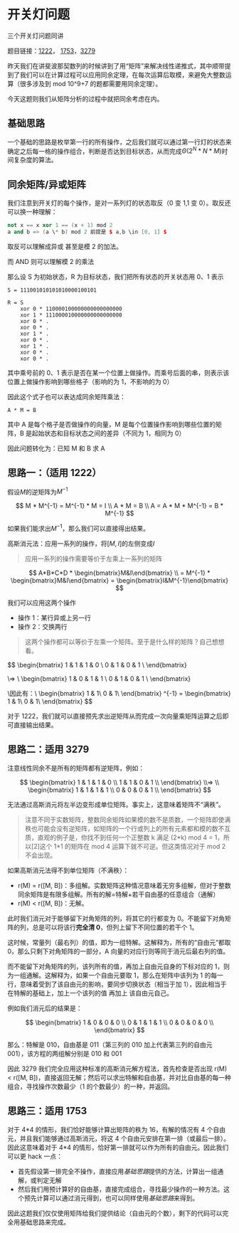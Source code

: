 # 开关灯问题

三个开关灯问题同讲

题目链接：[1222](http://poj.org/problem?id=1222)， [1753](http://poj.org/problem?id=1753)，[3279](http://poj.org/problem?id=3279)

昨天我们在讲斐波那契数列的时候讲到了用“矩阵”来解决线性递推式，其中顺带提到了我们可以在计算过程可以应用同余定理，在每次运算后取模，来避免大整数运算（很多涉及到 mod 10^9+7 的题都需要用同余定理）。

今天这题则我们从矩阵分析的过程中就把同余考虑在内。

## 基础思路

一个基础的思路是枚举第一行的所有操作，之后我们就可以通过第一行灯的状态来确定之后每一格的操作组合，判断是否达到目标状态，从而完成$\Theta(2^N * N * M)$时间复杂度的算法。

## 同余矩阵/异或矩阵

我们注意到开关灯的每个操作，是对一系列灯的状态取反（0 变 1,1 变 0）。取反还可以换一种理解：

```c++
not x == x xor 1 == (x + 1) mod 2
a and b => (a \* b) mod 2 前提是 $ a,b \in [0, 1] $
```

取反可以理解成异或 甚至是模 2 的加法。

而 AND 则可以理解模 2 的乘法

那么设 S 为初始状态，R 为目标状态，我们把所有状态的开关状态用 0、1 表示

```
S = 111001010101010000100101

R = S
    xor 0 * 110000100000000000000000
    xor 1 * 111000010000000000000000
    xor 0 * .
    xor 0 * .
    xor 1 * .
    xor 0 * .
    xor 1 * .
    xor 0 * .
    xor 0 * .
```

其中乘号前的 0、1 表示是否在某一个位置上做操作。而乘号后面的串，则表示该位置上做操作影响到哪些格子（影响的为 1，不影响的为 0）

因此这个式子也可以表达成同余矩阵乘法：

```
A * M = B
```

其中 A 是每个格子是否做操作的向量，M 是每个位置操作影响到哪些位置的矩阵，B 是起始状态和目标状态之间的差异（不同为 1，相同为 0）

因此问题转化为：已知 M 和 B 求 A

## 思路一：（适用 1222）

假设$M$的逆矩阵为$M^{-1}$

$$
M * M^{-1} =  M^{-1} * M = I \\
A * M = B  \\
A = A * M * M^{-1} = B * M^{-1}
$$

如果我们能求出$M^{-1}$，那么我们可以直接得出结果。

高斯消元法：应用一系列的操作，将$[M, I]$的左侧变成$I$

> 应用一系列的操作需要等价于左乘上一系列的矩阵

$$
A*B*C*D * \begin{bmatrix}M&I\end{bmatrix} \\
=  M^{-1} * \begin{bmatrix}M&I\end{bmatrix} = \begin{bmatrix}I&M^{-1}\end{bmatrix}
$$

我们可以应用这两个操作

- 操作 1：某行异或上另一行
- 操作 2：交换两行

> 这两个操作都可以等价于左乘一个矩阵。至于是什么样的矩阵？自己想想看。

$$
\begin{bmatrix}
1 & 1 & 1 & 0 \\
0 & 1 & 0 & 1 \\
\end{bmatrix}

\\=> \\
\begin{bmatrix}
1 & 0 & 1 & 1 \\
0 & 1 & 0 & 1 \\
\end{bmatrix}

\\因此有：\\
\begin{bmatrix}
1 & 1\\
0 & 1\\
\end{bmatrix} ^{-1} = \begin{bmatrix}
1 & 1\\
0 & 1\\
\end{bmatrix}
$$

对于 1222，我们就可以直接预先求出逆矩阵从而完成一次向量乘矩阵运算之后即可直接输出结果。

## 思路二：适用 3279

注意线性同余不是所有的矩阵都有逆矩阵，例如：

$$
\begin{bmatrix}
1 & 1 & 1 & 0 \\
1 & 1 & 0 & 1 \\
\end{bmatrix}
\\=> \\
\begin{bmatrix}
1 & 1 & 1 & 1 \\
0 & 0 & 0 & 1 \\
\end{bmatrix}
$$

无法通过高斯消元将左半边变形成单位矩阵。事实上，这意味着矩阵不“满秩”。

> 注意不同于实数矩阵，整数同余矩阵如果模的数不是质数，一个矩阵即使满秩也可能会没有逆矩阵，如矩阵的一个行或列上的所有元素都和模的数不互质，直观的例子是，你找不到任何一个正整数 k 满足 (2\*k) mod 4 = 1，所以[2]这个 1\*1 的矩阵在 mod 4 运算下就不可逆。但这类情况对于 mod 2 不会出现。

如果高斯消元法得不到单位矩阵（不满秩）：

- r(M) = r([M, B])：多组解。实数矩阵这种情况意味着无穷多组解，但对于整数同余矩阵是有限多组解。所有的解=特解+若干自由基的任意组合（通解）
- r(M) < r([M, B])：无解。

此时我们消元对于能够留下对角矩阵的列，将其它的行都变为 0。不能留下对角矩阵的列，总是可以将该行**完全清 0**，但列上留下不同位置的若干个 1。

这时候，常量列（最右列）的值，即为一组特解。这解释为，所有的“自由元”都取 0，那么只剩下对角矩阵的一部分，A 向量的对应行则等同于消元后最右列的值。

而不能留下对角矩阵的列，该列所有的值，再加上自由元自身的下标对应的 1，则为一组通解。这解释为，如果一个自由元要取 1，那么在矩阵中该列为 1 的每一行，意味着受到了该自由元的影响，要同步切换状态（相当于加 1），因此相当于在特解的基础上，加上一个该列的值 再加上 该自由元自己。

例如我们消元后的结果是：

$$
\begin{bmatrix}
1 & 0 & 0 & 0 \\
0 & 1 & 1 & 1 \\
0 & 0 & 0 & 0 \\
\end{bmatrix}
$$

那么：特解是 010，自由基是 011（第三列的 010 加上代表第三列的自由元 001），该方程的两组解分别是 010 和 001

因此 3279 我们完全应用这种标准的高斯消元解方程法，首先检查是否出现 r(M) < r([M, B])，直接返回无解；然后可以求出特解和自由基，并对比自由基的每一种组合，寻找操作次数最少（1 的个数最少）的一种，并返回。

## 思路三：适用 1753

对于 4\*4 的情形，我们恰好能够计算出矩阵的秩为 16，有解的情况有 4 个自由元，并且我们能够通过高斯消元，将这 4 个自由元安排在第一排（或最后一排）。因此这意味着对于 4\*4 的情形，恰好第一排就可以作为所有的自由元。因此我们可以更 hack 一点：

- 首先假设第一排完全不操作，直接应用*基础思路*提供的方法，计算出一组通解，或判定无解
- 然后我们用预计算好的自由基，直接完成组合，寻找最少操作的一种方法。这个预先计算可以通过消元得到，也可以同样使用*基础思路*来得到。

因此这题我们仅仅使用矩阵给我们提供结论（自由元的个数），剩下的代码可以完全用基础思路来完成。

